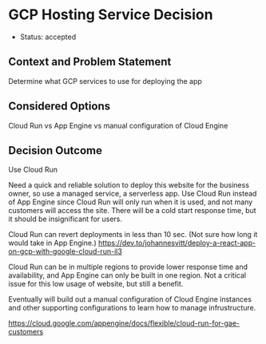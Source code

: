 # GCP Hosting Service Decision

* Status: accepted

## Context and Problem Statement
Determine what GCP services to use for deploying the app

## Considered Options
Cloud Run vs App Engine vs manual configuration of Cloud Engine

## Decision Outcome
Use Cloud Run

Need a quick and reliable solution to deploy this website for the business owner, so use a managed service, a serverless app. Use Cloud Run instead of App Engine since Cloud Run will only run when it is used, and not many customers will access the site. There will be a cold start response time, but it should be insignificant for users.

Cloud Run can revert deployments in less than 10 sec. (Not sure how long it would take in App Engine.)
https://dev.to/johannesvitt/deploy-a-react-app-on-gcp-with-google-cloud-run-il3

Cloud Run can be in multiple regions to provide lower response time and availability, and App Engine can only be built in one region. Not a critical issue for this low usage of website, but still a benefit.

Eventually will build out a manual configuration of Cloud Engine instances and other supporting configurations to learn how to manage infrustructure.

https://cloud.google.com/appengine/docs/flexible/cloud-run-for-gae-customers